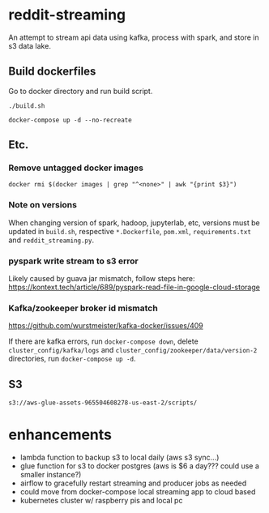 # reddit-streaming
An attempt to stream api data using kafka, process with spark, and store in s3 data lake.

## Build dockerfiles

Go to docker directory and run build script.

`./build.sh`

`docker-compose up -d --no-recreate`

## Etc.

### Remove untagged docker images

`docker rmi $(docker images | grep "^<none>" | awk "{print $3}")`

### Note on versions

When changing version of spark, hadoop, jupyterlab, etc, versions must be updated in `build.sh`, respective `*.Dockerfile`, `pom.xml`, `requirements.txt` and `reddit_streaming.py`.

### pyspark write stream to s3 error

Likely caused by guava jar mismatch, follow steps here: https://kontext.tech/article/689/pyspark-read-file-in-google-cloud-storage

### Kafka/zookeeper broker id mismatch

https://github.com/wurstmeister/kafka-docker/issues/409

If there are kafka errors, run `docker-compose down`, delete `cluster_config/kafka/logs` and `cluster_config/zookeeper/data/version-2` directories, run `docker-compose up -d`.


## S3

`s3://aws-glue-assets-965504608278-us-east-2/scripts/`

# enhancements

- lambda function to backup s3 to local daily (aws s3 sync...)
- glue function for s3 to docker postgres (aws is $6 a day??? could use a smaller instance?)
- airflow to gracefully restart streaming and producer jobs as needed
- could move from docker-compose local streaming app to cloud based
- kubernetes cluster w/ raspberry pis and local pc